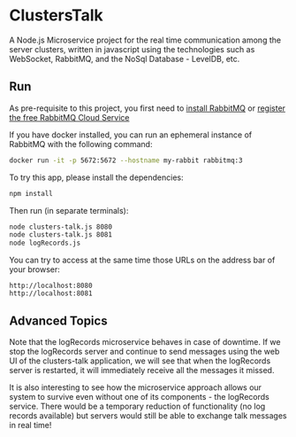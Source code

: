# ClustersTalk

A Node.js Microservice project for the real time communication among the server clusters, written in javascript using the technologies such as WebSocket, RabbitMQ, and the NoSql Database - LevelDB, etc.

## Run

As pre-requisite to this project, you first need to [install RabbitMQ](http://www.rabbitmq.com/download.html) or [register the free RabbitMQ Cloud Service](https://www.cloudamqp.com/)

If you have docker installed, you can run an ephemeral instance of RabbitMQ with the following command:

```bash
docker run -it -p 5672:5672 --hostname my-rabbit rabbitmq:3
```

To try this app, please install the dependencies:

```bash
npm install
```

Then run (in separate terminals):

```bash
node clusters-talk.js 8080
node clusters-talk.js 8081
node logRecords.js
```

You can try to access at the same time those URLs on the address bar of your browser:

```
http://localhost:8080
http://localhost:8081
```
## Advanced Topics

Note that the logRecords microservice behaves in case of downtime. If we stop the logRecords server and continue to send messages using the web UI of the clusters-talk application, we will see that when the logRecords server is restarted, it will immediately receive all the messages it missed. 

It is also interesting to see how the microservice approach allows our system to survive even without one of its components - the logRecords service. There would be a temporary reduction of functionality (no log records available) but servers would still be able to exchange talk messages in real time!
